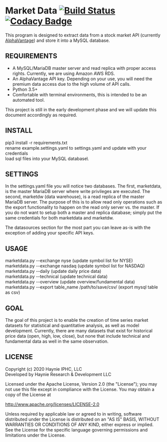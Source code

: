 # Market Data [![Build Status](https://travis-ci.com/haynieresearch/marketdata.svg?branch=master)](https://travis-ci.com/haynieresearch/marketdata) [![Codacy Badge](https://api.codacy.com/project/badge/Grade/729efafdf51b47adab28e5d5a83ae067)](https://app.codacy.com/gh/haynieresearch/stock-data?utm_source=github.com&utm_medium=referral&utm_content=haynieresearch/stock-data&utm_campaign=Badge_Grade_Dashboard)
This program is designed to extract data from a stock market API (currently [AlphaVantage](http://www.alphavantage.co)) and store it into a MySQL database.

## REQUIREMENTS
* A MySQL/MariaDB master server and read replica with proper access rights. Currently, we are using Amazon AWS RDS.
* An AlphaVantage API key. Depending on your use, you will need the premium data access due to the high volume of API calls.
* Python 3.5+
* Comfortable with terminal environments, this is intended to be an automated tool.

This project is still in the early development phase and we will update this document accordingly as required.

## INSTALL
pip3 install -r requirements.txt\
rename example.settings.yaml to settings.yaml and update with your credentials\
load sql files into your MySQL database\

## SETTINGS
In the settings.yaml file you will notice two databases. The first, marketdata, is the master MariaDB server where write privileges are executed. The second, marketdw (data warehouse), is a read replica of the master MariaDB server. The purpose of this is to allow read only operations such as the export functionality to happen on the read only server vs. the master. If you do not want to setup both a master and replica database; simply put the same credentials for both marketdata and marketdw.

The datasources section for the most part you can leave as-is with the exception of adding your specific API keys.

## USAGE
marketdata.py --exchange nyse (update symbol list for NYSE)\
marketdata.py --exchange nasdaq (update symbol list for NASDAQ)\
marketdata.py --daily (update daily price data)\
marketdata.py --technical (update technical data)\
marketdata.py --overview (update overview/fundamental data)\
marketdata.py --export table_name /path/to/save/csv/ (export mysql table as csv)

## GOAL
The goal of this project is to enable the creation of time series market datasets for statistical and quantitative analysis, as well as model development. Currently, there are many datasets that exist for historical price data (open, high, low, close), but none that include technical and fundamental data as well in the same observation.

## LICENSE
Copyright (c) 2020 Haynie IPHC, LLC\
Developed by Haynie Research & Development LLC

Licensed under the Apache License, Version 2.0 (the "License");
you may not use this file except in compliance with the License.
You may obtain a copy of the License at

<http://www.apache.org/licenses/LICENSE-2.0>

Unless required by applicable law or agreed to in writing, software
distributed under the License is distributed on an "AS IS" BASIS,
WITHOUT WARRANTIES OR CONDITIONS OF ANY KIND, either express or implied.
See the License for the specific language governing permissions and
limitations under the License.
